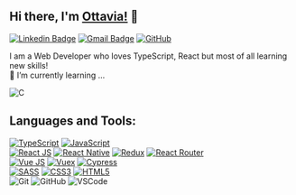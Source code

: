 ## Hi there, I'm [Ottavia!](https://github.com/vgnttv) 👋

[![Linkedin Badge](https://img.shields.io/badge/-ottaviavignani-blue?style=flat-square&logo=Linkedin&logoColor=white&link=https://www.linkedin.com/in/ottavia-vignani/)](https://www.linkedin.com/in/ottavia-vignani/)
[![Gmail Badge](https://img.shields.io/badge/-o.vignani@gmail.com-c14438?style=flat-square&logo=Gmail&logoColor=white&link=mailto:o.vignani@gmail.com)](mailto:o.vignani@gmail.com) [![GitHub](https://img.shields.io/github/followers/vgnttv?label=follow&style=social)](https://github.com/vgnttv)


I am a Web Developer who loves TypeScript, React but most of all learning new skills!
<br>
🌱 I’m currently learning ... 
  
  ![C](https://img.shields.io/badge/-c-black&logo=c%2B%2B&style=flat-square)


## Languages and Tools:
  [![TypeScript](https://img.shields.io/badge/-TypeScript-black?style=flat-square&logo=typescript)](https://www.typescriptlang.org/docs/)
  [![JavaScript](https://img.shields.io/badge/-JavaScript-black?style=flat-square&logo=javascript)](https://devdocs.io/javascript/)
  <br>
  [![React JS](https://img.shields.io/badge/-React.js-black?style=flat-square&logo=react)](https://reactjs.org/docs/hello-world.html)
  [![React Native](https://img.shields.io/badge/-ReactNative-black?style=flat-square&logo=react)](https://reactnative.dev/docs/getting-started)
  [![Redux](https://img.shields.io/badge/-Redux-black?style=flat-square&logo=redux)](https://redux.js.org/)
  [![React Router](https://img.shields.io/badge/-ReactRouter-black?style=flat-square&logo=react-router)](https://reactrouter.com/web/guides/quick-start)
  <br>
  [![Vue JS](https://img.shields.io/badge/-Vue.js-black?style=flat-square&logo=vuejs)](https://vuejs.org/v2/guide/)
  [![Vuex](https://img.shields.io/badge/-Vuex-black?style=flat-square&logo=vue)](https://vuex.vuejs.org/)
  [![Cypress](https://img.shields.io/badge/-Cypress-black?style=flat-square&logo=cypress)](https://docs.cypress.io/guides/overview/why-cypress.html#In-a-nutshell)
<br>
  [![SASS](https://img.shields.io/badge/-Sass-563D7C?style=flat-square&logo=sass)](https://sass-lang.com/documentation)
  [![CSS3](https://img.shields.io/badge/-CSS3-1572B6?style=flat-square&logo=css3)](https://devdocs.io/css/)
  [![HTML5](https://img.shields.io/badge/-HTML5-E34F26?style=flat-square&logo=html5&logoColor=white)](https://devdocs.io/html/)
<br>
  ![Git](https://img.shields.io/badge/-Git-black?style=flat-square&logo=git)
  ![GitHub](https://img.shields.io/badge/-GitHub-181717?style=flat-square&logo=github)
  ![VSCode](https://img.shields.io/badge/-VS_Code-007ACC?style=flat-square&logo=visual-studio-code)   
<!--
## Github Stats
<img src="https://github-readme-stats.vercel.app/api?username=vgnttv&theme=vue&hide_title=true&hide_border=true&show_icons=true&count_private=true&hide=stars,issues" > <img src="https://github-readme-stats.vercel.app/api/top-langs/?username=vgnttv&layout=compact&theme=vue&hide_title=true&hide_border=true" >

Here are some ideas to get you started:

- 🔭 I’m currently working on ...
- 🌱 I’m currently learning ...
- 👯 I’m looking to collaborate on ...
- 🤔 I’m looking for help with ...
- 💬 Ask me about ...
- 📫 How to reach me: ...
- 😄 Pronouns: ...
- ⚡ Fun fact: ...
-->

